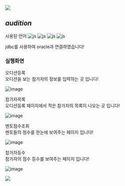 <img src="https://capsule-render.vercel.app/api?type=waving&color=BDBDC8&height=120&width=100%&section=header" />

## *audition*


사용된 언어
![js](https://img.shields.io/badge/HTML-239120?style=for-the-badge&logo=html5&logoColor=white)
![js](https://img.shields.io/badge/CSS-239120?&style=for-the-badge&logo=css3&logoColor=white)
![js](https://img.shields.io/badge/JavaScript-F7DF1E?style=for-the-badge&logo=JavaScript&logoColor=white)
![js](https://img.shields.io/badge/Java-ED8B00?style=for-the-badge&logo=openjdk&logoColor=white)


jdbc를 사용하여 oracle과 연결하였습니다! 


### 실행화면


오디션등록<br/>
오디션을 보는 참가자의 정보를 입력하는 곳 입니다!

![image](https://github.com/user-attachments/assets/659ab646-aa7a-4a85-acf5-b0316a2161f5)




참가자목록<br/>
오디션등록 페이지에서 적은 참가자의 목록이 나오는 곳 입니다!

![image](https://github.com/user-attachments/assets/a82ef4b8-4695-40af-be2f-b8cc14298da8)



멘토점수조회<br/>
멘토들의 점수를 한눈에 보여주는 페이지 입니다!

![image](https://github.com/user-attachments/assets/f35433a6-9e82-4609-8c14-16b29c305ea5)




참가자등수<br/>
참가자의 점수 등수를 보여주는 페이지 입니다!

![image](https://github.com/user-attachments/assets/b411e146-5df0-48ab-b8b0-6ddabe5b665a)




<img src="https://capsule-render.vercel.app/api?type=waving&color=BDBDC8&height=120&width=100%&section=footer" />
